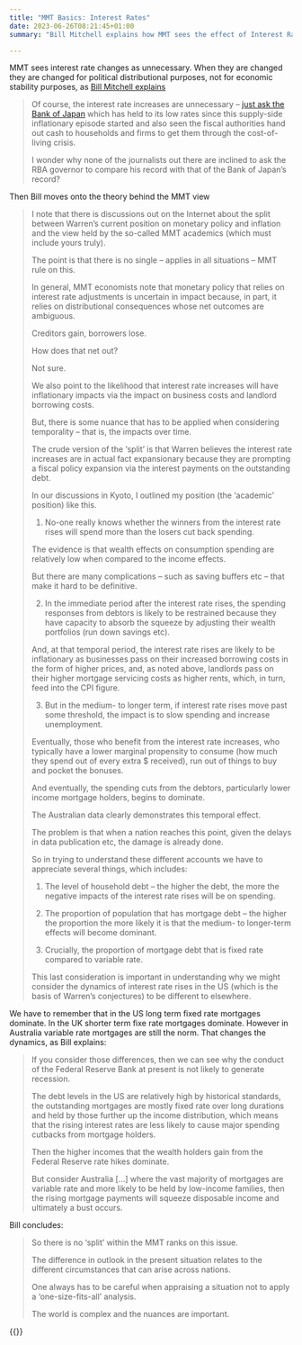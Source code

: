 ```yaml
---
title: "MMT Basics: Interest Rates"
date: 2023-06-26T08:21:45+01:00
summary: "Bill Mitchell explains how MMT sees the effect of Interest Rate changes on the economy"

---
```


MMT sees interest rate changes as unnecessary. When they are changed they are changed for political distributional purposes, not for economic stability purposes, as [Bill Mitchell explains][1]

> Of course, the interest rate increases are unnecessary – [just ask the Bank of Japan][2] which has held to its low rates since this supply-side inflationary episode started and also seen the fiscal authorities hand out cash to households and firms to get them through the cost-of-living crisis.
>
> I wonder why none of the journalists out there are inclined to ask the RBA governor to compare his record with that of the Bank of Japan’s record?

Then Bill moves onto the theory behind the MMT view

> I note that there is discussions out on the Internet about the split between Warren’s current position on monetary policy and inflation and the view held by the so-called MMT academics (which must include yours truly).
> 
> The point is that there is no single – applies in all situations – MMT rule on this.
> 
> In general, MMT economists note that monetary policy that relies on interest rate adjustments is uncertain in impact because, in part, it relies on distributional consequences whose net outcomes are ambiguous.
> 
> Creditors gain, borrowers lose.
> 
> How does that net out?
> 
> Not sure.
> 
> We also point to the likelihood that interest rate increases will have inflationary impacts via the impact on business costs and landlord borrowing costs.
> 
> But, there is some nuance that has to be applied when considering temporality – that is, the impacts over time.
> 
> The crude version of the ‘split’ is that Warren believes the interest rate increases are in actual fact expansionary because they are prompting a fiscal policy expansion via the interest payments on the outstanding debt.
> 
> In our discussions in Kyoto, I outlined my position (the ‘academic’ position) like this.
> 
> 1. No-one really knows whether the winners from the interest rate rises will spend more than the losers cut back spending.
> 
> The evidence is that wealth effects on consumption spending are relatively low when compared to the income effects.
> 
> But there are many complications – such as saving buffers etc – that make it hard to be definitive.
> 
> 2. In the immediate period after the interest rate rises, the spending responses from debtors is likely to be restrained because they have capacity to absorb the squeeze by adjusting their wealth portfolios (run down savings etc).
> 
> And, at that temporal period, the interest rate rises are likely to be inflationary as businesses pass on their increased borrowing costs in the form of higher prices, and, as noted above, landlords pass on their higher mortgage servicing costs as higher rents, which, in turn, feed into the CPI figure.
> 
> 3. But in the medium- to longer term, if interest rate rises move past some threshold, the impact is to slow spending and increase unemployment.
> 
> Eventually, those who benefit from the interest rate increases, who typically have a lower marginal propensity to consume (how much they spend out of every extra $ received), run out of things to buy and pocket the bonuses.
> 
> And eventually, the spending cuts from the debtors, particularly lower income mortgage holders, begins to dominate.
> 
> The Australian data clearly demonstrates this temporal effect.
> 
> The problem is that when a nation reaches this point, given the delays in data publication etc, the damage is already done.
> 
> So in trying to understand these different accounts we have to appreciate several things, which includes:
> 
> 1. The level of household debt – the higher the debt, the more the negative impacts of the interest rate rises will be on spending.
> 
> 2. The proportion of population that has mortgage debt – the higher the proportion the more likely it is that the medium- to longer-term effects will become dominant.
> 
> 3. Crucially, the proportion of mortgage debt that is fixed rate compared to variable rate.
> 
> This last consideration is important in understanding why we might consider the dynamics of interest rate rises in the US (which is the basis of Warren’s conjectures) to be different to elsewhere.

We have to remember that in the US long term fixed rate mortgages dominate. In the UK shorter term fixe rate mortgages dominate. However in Australia variable rate mortgages are still the norm. That changes the dynamics, as Bill explains:

> If you consider those differences, then we can see why the conduct of the Federal Reserve Bank at present is not likely to generate recession.
> 
> The debt levels in the US are relatively high by historical standards, the outstanding mortgages are mostly fixed rate over long durations and held by those further up the income distribution, which means that the rising interest rates are less likely to cause major spending cutbacks from mortgage holders.
> 
> Then the higher incomes that the wealth holders gain from the Federal Reserve rate hikes dominate.
> 
> But consider Australia [...] where the vast majority of mortgages are variable rate and more likely to be held by low-income families, then the rising mortgage payments will squeeze disposable income and ultimately a bust occurs.

Bill concludes:

> So there is no ‘split’ within the MMT ranks on this issue.
> 
> The difference in outlook in the present situation relates to the different circumstances that can arise across nations.
> 
> One always has to be careful when appraising a situation not to apply a ‘one-size-fits-all’ analysis.
> 
> The world is complex and the nuances are important.


{{<joindiscord>}}

[1]: https://billmitchell.org/blog/?p=60899
[2]: https://billmitchell.org/blog/?p=60938


